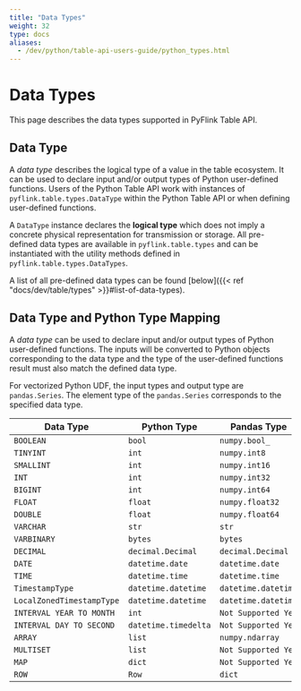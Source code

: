 ```yaml
---
title: "Data Types"
weight: 32
type: docs
aliases:
  - /dev/python/table-api-users-guide/python_types.html
---
```

<!--
Licensed to the Apache Software Foundation (ASF) under one
or more contributor license agreements.  See the NOTICE file
distributed with this work for additional information
regarding copyright ownership.  The ASF licenses this file
to you under the Apache License, Version 2.0 (the
"License"); you may not use this file except in compliance
with the License.  You may obtain a copy of the License at

  http://www.apache.org/licenses/LICENSE-2.0

Unless required by applicable law or agreed to in writing,
software distributed under the License is distributed on an
"AS IS" BASIS, WITHOUT WARRANTIES OR CONDITIONS OF ANY
KIND, either express or implied.  See the License for the
specific language governing permissions and limitations
under the License.
-->

# Data Types

This page describes the data types supported in PyFlink Table API.

Data Type
---------

A *data type* describes the logical type of a value in the table ecosystem. It can be used to declare input and/or
output types of Python user-defined functions. Users of the Python Table API work with instances of
`pyflink.table.types.DataType` within the Python Table API or when defining user-defined functions.

A `DataType` instance declares the **logical type** which does not imply a concrete physical representation for transmission
or storage. All pre-defined data types are available in `pyflink.table.types` and can be instantiated with the utility methods
defined in `pyflink.table.types.DataTypes`.

A list of all pre-defined data types can be found [below]({{< ref "docs/dev/table/types" >}}#list-of-data-types).

Data Type and Python Type Mapping
------------------

A *data type* can be used to declare input and/or output types of Python user-defined functions. The inputs
will be converted to Python objects corresponding to the data type and the type of the user-defined functions
result must also match the defined data type.

For vectorized Python UDF, the input types and output type are `pandas.Series`. The element type
of the `pandas.Series` corresponds to the specified data type.

| Data Type | Python Type | Pandas Type |
|-----------|------|--------------------|
| `BOOLEAN` | `bool` | `numpy.bool_` |
| `TINYINT` | `int` | `numpy.int8` |
| `SMALLINT` | `int` | `numpy.int16` |
| `INT` | `int` | `numpy.int32` |
| `BIGINT` | `int` | `numpy.int64` |
| `FLOAT` | `float` | `numpy.float32` |
| `DOUBLE` | `float` | `numpy.float64` |
| `VARCHAR` | `str` | `str` |
| `VARBINARY` | `bytes` | `bytes` |
| `DECIMAL` | `decimal.Decimal` | `decimal.Decimal` |
| `DATE` | `datetime.date` | `datetime.date` |
| `TIME` | `datetime.time` | `datetime.time` |
| `TimestampType` | `datetime.datetime` | `datetime.datetime` |
| `LocalZonedTimestampType` | `datetime.datetime` | `datetime.datetime` |
| `INTERVAL YEAR TO MONTH` | `int` | `Not Supported Yet` |
| `INTERVAL DAY TO SECOND` | `datetime.timedelta` | `Not Supported Yet` |
| `ARRAY` | `list` | `numpy.ndarray` |
| `MULTISET` | `list` | `Not Supported Yet` |
| `MAP` | `dict` | `Not Supported Yet` |
| `ROW` | `Row` | `dict` |
